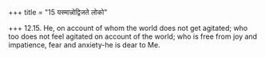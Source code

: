 +++
title = "15 यस्मान्नोद्विजते लोको"

+++
12.15. He, on account of whom the world does not get agitated; who too
does not feel agitated on account of the world; who is free from joy and
impatience, fear and anxiety-he is dear to Me.
